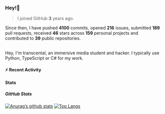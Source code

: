 ### Hey!👋
<!-- [![Banner](banner.png)](https://dillonb07.is-a.dev) -->


> I joined GitHub **3** years ago.

Since then, I have pushed **4100** commits, opened **216** issues, submitted **189** pull requests, received **46** stars across **159** personal projects and contributed to **39** public repositories.

<br>
Hey, I'm transcental, an immersive media student and hacker. I typically use Python, TypeScript or C# for my work.

<br>

#### :zap: Recent Activity

<!--START_SECTION:activity-->
<!--END_SECTION:activity-->

#### Stats

##### GitHub Stats
[![Anurag’s github stats](https://github-readme-stats.vercel.app/api?username=transcental&show_icons=true&theme=radical)](https://github.com/transcental)
[![Top Langs](https://github-readme-stats.vercel.app/api/top-langs/?username=transcental&layout=compact&theme=radical)](https://github.com/transcental)
